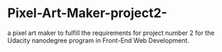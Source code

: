 # Pixel-Art-Maker-project2-
a pixel art maker to fulfill the requirements for project number 2 for the Udacity nanodegree program in Front-End Web Development.
